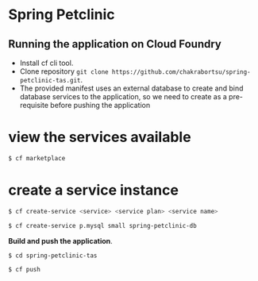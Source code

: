 Spring Petclinic
================

## Running the application on Cloud Foundry

* Install cf cli tool.
* Clone repository `git clone https://github.com/chakrabortsu/spring-petclinic-tas.git`.
* The provided manifest uses an external database to create and bind database services to the application, so we need to create as a pre-requisite before pushing the application

# view the services available
```sh
$ cf marketplace
```
# create a service instance
```sh
$ cf create-service <service> <service plan> <service name>
```
```sh
$ cf create-service p.mysql small spring-petclinic-db
```

**Build and push the application**.

```sh
$ cd spring-petclinic-tas
```
```sh
$ cf push
```


